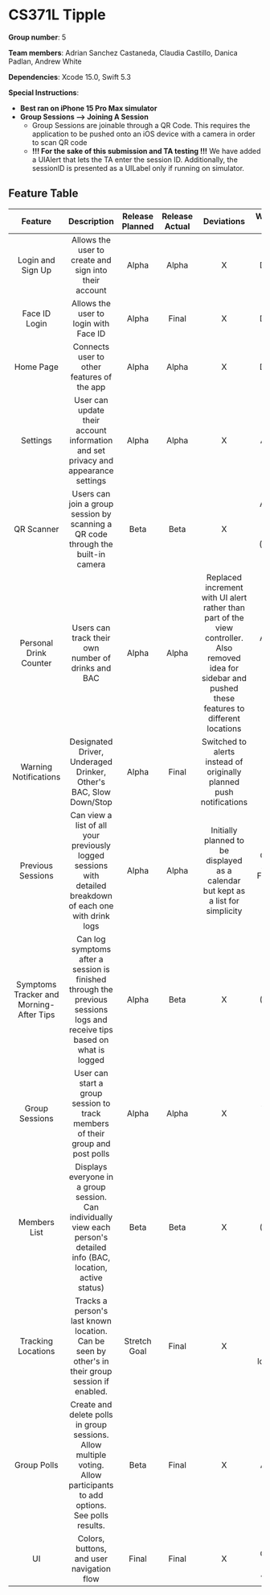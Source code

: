# CS371L Tipple

**Group number**: 5

**Team members**: Adrian Sanchez Castaneda, Claudia Castillo, Danica Padlan, Andrew White

**Dependencies**: Xcode 15.0, Swift 5.3

**Special Instructions**:
- **Best ran on iPhone 15 Pro Max simulator**
- **Group Sessions --> Joining A Session**
    - Group Sessions are joinable through a QR Code. This requires the application to be pushed onto an iOS device with a camera in order to scan QR code
    - **!!! For the sake of this submission and TA testing !!!** We have added a UIAlert that lets the TA enter the session ID. Additionally, the sessionID is presented as a UILabel only if running on simulator.

## Feature Table
| Feature | Description | Release Planned | Release Actual | Deviations | Who/Percentage Worked On |
| :---:   |    :---:    |      :---:      |      :---:     |   :---:    |           :---:          |
| Login and Sign Up | Allows the user to create and sign into their account   | Alpha   | Alpha   | X   | Danica (100%)   |
| Face ID Login | Allows the user to login with Face ID   | Alpha   | Final   | X   | Danica (100%)   |
| Home Page | Connects user to other features of the app   | Alpha   | Alpha   | X   | Danica (100%)   |
|Settings | User can update their account information and set privacy and appearance settings   | Alpha   | Alpha   | X   | Adrian (100%)   |
| QR Scanner | Users can join a group session by scanning a QR code through the built-in camera   | Beta   | Beta   | X   | Andrew (90%), Claudia (5%, provided initial code), Danica (5%, generated QR code)   |
| Personal Drink Counter | Users can track their own number of drinks and BAC   |  Alpha  | Alpha   | Replaced increment with UI alert rather than part of the view controller. Also removed idea for sidebar and pushed these features to different locations | Andrew (90%), Danica (10%, drew cup statuses)    |
| Warning Notifications | Designated Driver, Underaged Drinker, Other's BAC, Slow Down/Stop   | Alpha   | Final   | Switched to alerts instead of originally planned push notifications   | Claudia(90%), Danica (10%, added 'Underaged Drinker' alert)   |
| Previous Sessions | Can view a list of all your previously logged sessions with detailed breakdown of each one with drink logs   | Alpha   | Alpha   | Initially planned to be displayed as a calendar but kept as a list for simplicity   | Claudia (80%), Andrew (20%, Firebase storage and methods)  |
| Symptoms Tracker and Morning-After Tips | Can log symptoms after a session is finished through the previous sessions logs and receive tips based on what is logged   | Alpha   | Beta   | X   | Claudia (80%, UI), Andrew (20%, Firebase storage and methods)   |
| Group Sessions | User can start a group session to track members of their group and post polls   | Alpha   | Alpha   | X   | Danica (75%), Andrew (25%, syncing information to Firebase)   |
| Members List | Displays everyone in a group session. Can individually view each person's detailed info (BAC, location, active status)   | Beta   | Beta   | X   | Claudia (80%, UI), Andrew (20%, Firebase storage and methods)   |
| Tracking Locations | Tracks a person's last known location. Can be seen by other's in their group session if enabled.   | Stretch Goal   | Final   | X   | Claudia (10%, UI), Andrew (90% handled concurrent location updates w/ firebase)   |
| Group Polls | Create and delete polls in group sessions. Allow multiple voting. Allow participants to add options. See polls results.  | Beta   | Final   | X   | Adrian (100%)   |
| UI | Colors, buttons, and user navigation flow   | Final   | Final   | X   | Adrian (25%), Claudia (25%), Danica (25%), Andrew (25%)   |
